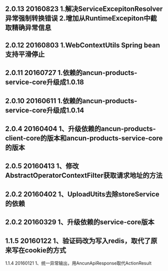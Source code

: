 2.0.13 20160823
1.解决ServiceExcepitonResolver异常强制转换错误
2.增加从RuntimeExcepiton中截取精确异常信息
-----------------------------------------

2.0.12 20160803
1.WebContextUtils Spring bean支持平滑停止
-----------------------------------------

2.0.11 20160727
1.依赖的ancun-products-service-core升级成1.0.18
-----------------------------------------

2.0.10 20160611
1.依赖的ancun-products-service-core升级成1.0.14
-----------------------------------------

2.0.4 20160404
1、升级依赖的ancun-products-client-core的版本和ancun-products-service-core的版本
---------------------------------------------------------------------

2.0.5 20160413
1、修改AbstractOperatorContextFilter获取请求地址的方法
---------------------------------------------------------------------

2.0.2 20160402
1、UploadUtits去除storeService的依赖
---------------------------------------------------------------------

2.0.2 20160329
1、升级依赖的service-core版本
---------------------------------------------------------------------

1.1.5 20160122
1、验证码改为写入redis，取代了原来写在cookie的方式
---------------------------------------------------------------------

1.1.4 20160121
1、统一异常输出，用AncunApiResponse取代ActionResult




